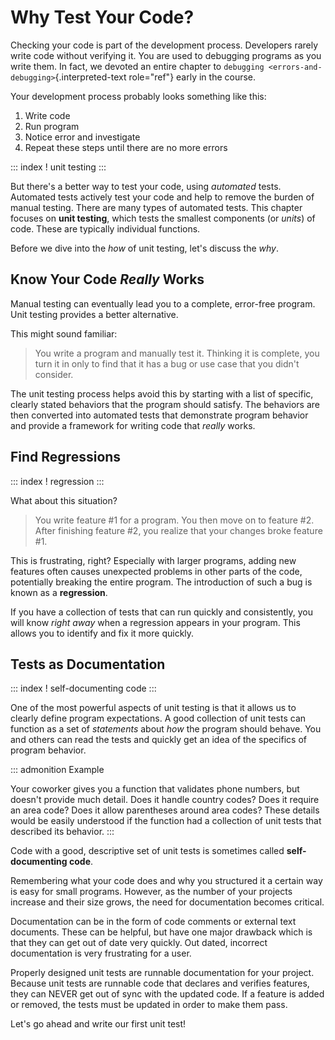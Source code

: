 # Why Test Your Code?

Checking your code is part of the development process. Developers rarely
write code without verifying it. You are used to debugging programs as
you write them. In fact, we devoted an entire chapter to
`debugging <errors-and-debugging>`{.interpreted-text role="ref"} early
in the course.

Your development process probably looks something like this:

1.  Write code
2.  Run program
3.  Notice error and investigate
4.  Repeat these steps until there are no more errors

::: index
! unit testing
:::

But there\'s a better way to test your code, using *automated* tests.
Automated tests actively test your code and help to remove the burden of
manual testing. There are many types of automated tests. This chapter
focuses on **unit testing**, which tests the smallest components (or
*units*) of code. These are typically individual functions.

Before we dive into the *how* of unit testing, let\'s discuss the *why*.

## Know Your Code *Really* Works

Manual testing can eventually lead you to a complete, error-free
program. Unit testing provides a better alternative.

This might sound familiar:

> You write a program and manually test it. Thinking it is complete, you
> turn it in only to find that it has a bug or use case that you didn\'t
> consider.

The unit testing process helps avoid this by starting with a list of
specific, clearly stated behaviors that the program should satisfy. The
behaviors are then converted into automated tests that demonstrate
program behavior and provide a framework for writing code that *really*
works.

## Find Regressions

::: index
! regression
:::

What about this situation?

> You write feature #1 for a program. You then move on to feature #2.
> After finishing feature #2, you realize that your changes broke
> feature #1.

This is frustrating, right? Especially with larger programs, adding new
features often causes unexpected problems in other parts of the code,
potentially breaking the entire program. The introduction of such a bug
is known as a **regression**.

If you have a collection of tests that can run quickly and consistently,
you will know *right away* when a regression appears in your program.
This allows you to identify and fix it more quickly.

## Tests as Documentation

::: index
! self-documenting code
:::

One of the most powerful aspects of unit testing is that it allows us to
clearly define program expectations. A good collection of unit tests can
function as a set of *statements* about *how* the program should behave.
You and others can read the tests and quickly get an idea of the
specifics of program behavior.

::: admonition
Example

Your coworker gives you a function that validates phone numbers, but
doesn\'t provide much detail. Does it handle country codes? Does it
require an area code? Does it allow parentheses around area codes? These
details would be easily understood if the function had a collection of
unit tests that described its behavior.
:::

Code with a good, descriptive set of unit tests is sometimes called
**self-documenting code**.

Remembering what your code does and why you structured it a certain way
is easy for small programs. However, as the number of your projects
increase and their size grows, the need for documentation becomes
critical.

Documentation can be in the form of code comments or external text
documents. These can be helpful, but have one major drawback which is
that they can get out of date very quickly. Out dated, incorrect
documentation is very frustrating for a user.

Properly designed unit tests are runnable documentation for your
project. Because unit tests are runnable code that declares and verifies
features, they can NEVER get out of sync with the updated code. If a
feature is added or removed, the tests must be updated in order to make
them pass.

Let\'s go ahead and write our first unit test!
